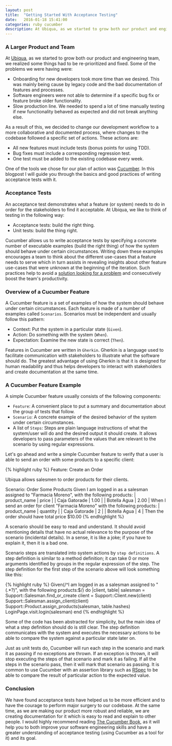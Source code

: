 ```yaml
---
layout: post
title:  "Getting Started With Acceptance Testing"
date:   2016-01-18 15:41:00
categories: ruby cucumber
description: At Ubiqua, as we started to grow both our product and engineering team, we realized some things had to be re-prioritized and fixed. Some of the problems we were having were...
---
```

### A Larger Product and Team
At [Ubiqua](http://www.ubiqua.me/), as we started to grow both our product and engineering team, we realized some things had to be re-prioritized and fixed. Some of the problems we were having were:

- Onboarding for new developers took more time than we desired. This was mainly being cause by legacy code and the bad documentation of features and processes.
- Software engineers were not able to determine if a specific bug fix or feature broke older functionality.
- Slow production line. We needed to spend a lot of time manually testing if new functionality behaved as expected and did not break anything else.

As a result of this, we decided to change our development workflow to a more collaborative and documented process, where changes to the codebase followed a specific set of actions. These actions are:

- All new features must include tests (bonus points for using TDD).
- Bug fixes must include a corresponding regression test.
- One test must be added to the existing codebase every week.

One of the tools we chose for our plan of action was [Cucumber](https://cucumber.io/). In this blogpost I will guide you through the basics and good practices of writing acceptance tests with it.

### Acceptance Tests
An acceptance test demonstrates what a feature (or system) needs to do in order for the stakeholders to find it acceptable. At Ubiqua, we like to think of testing in the following way:

- Acceptance tests: build the right thing.
- Unit tests: build the thing right.

Cucumber allows us to write acceptance tests by specifying a concrete number of executable examples (build the right thing) of how the system should behave under certain circumstances. Writing down these examples encourages a team to think about the different use-cases that a feature needs to serve which in turn assists in revealing insights about other feature use-cases that were unknown at the beginning of the iteration. Such practices help to avoid a [solution looking for a problem](http://xyproblem.info/) and consecutively boost the team's productivity.

### Overview of a Cucumber Feature
A Cucumber feature is a set of examples of how the system should behave under certain circumstances. Each feature is made of a number of examples called ``Scenarios``. Scenarios must be independent and usually follow this pattern:

- Context: Put the system in a particular state (``Given``).
- Action: Do something with the system (``When``).
- Expectation: Examine the new state is correct (``Then``).

Features in Cucumber are written in ``Gherkin``. Gherkin is a language used to facilitate communication with stakeholders to illustrate what the software should do. The greatest advantage of using Gherkin is that it is designed for human readability and thus helps developers to interact with stakeholders and create documentation at the same time.

### A Cucumber Feature Example

A simple Cucumber feature usually consists of the following components:

- ``Feature``: A convenient place to put a summary and documentation about the group of tests that follow.
- ``Scenario``: A concrete example of the desired behavior of the system under certain circumstances.
- A list of ``Steps``: Steps are plain language instructions of what the system/user will do and the desired output it should create. It allows developers to pass parameters of the values that are relevant to the scenario by using regular expressions.

Let's go ahead and write a simple Cucumber feature to verify that a user is able to send an order with some products to a specific client:

{% highlight ruby %}
Feature: Create an Order

  Ubiqua allows salesmen to order products for their clients.

  Scenario: Order Some Products
    Given I am logged in as a salesman assigned to "Farmacia Moreno", with the following products:
      | product_name  | price |
      | Caja Gatorade | 1.00  |
      | Botella Agua  | 2.00  |
    When I send an order for client "Farmacia Moreno" with the following products:
      | product_name  | quantity |
      | Caja Gatorade | 2        |
      | Botella Agua  | 4        |
    Then the order should have total price $10.00
{% endhighlight %}

A scenario should be easy to read and understand. It should avoid mentioning details that have no actual relevance to the purpose of the scenario (incidental details). In a sense, it is like a joke; if you have to explain it, then it is a bad one.

Scenario steps are translated into system actions by ``step definitions``. A step definition is similar to a method definition; it can take 0 or more arguments identified by groups in the regular expression of the step. The step definition for the first step of the scenario above will look something like this:

{% highlight ruby %}
Given(/^I am logged in as a salesman assigned to "(.*?)", with the following products:$/) do |client, table|
  salesman = Support::Salesman.find_or_create
  client = Support::Client.new(client)
  Support::Salesman.assign_client(client)
  Support::Product.assign_products(salesman, table.hashes)
  LoginPage.visit.login(salesman)
end
{% endhighlight %}

Some of the code has been abstracted for simplicity, but the main idea of what a step definition should do is still clear. The step definition communicates with the system and executes the necessary actions to be able to compare the system against a particular state later on.

Just as unit tests do, Cucumber will run each step in the scenario and mark it as passing if no exceptions are thrown. If an exception is thrown, it will stop executing the steps of that scenario and mark it as failing. If all the steps in the scenario pass, then it will mark that scenario as passing. It is common to use Cucumber with an assertion library such as [RSpec](http://rspec.info/) to be able to compare the result of particular action to the expected value.

### Conclusion
We have found acceptance tests have helped us to be more efficient and to have the courage to perform major surgery to our codebase. At the same time, as we are making our product more robust and reliable, we are creating documentation for it which is easy to read and explain to other people. I would highly recommend reading [The Cucumber Book](http://www.amazon.com/The-Cucumber-Book-Behaviour-Driven-Development/dp/1934356808), as it will help you to both improve your software engineering skills and have a greater understanding of acceptance testing (using Cucumber as a tool for it) and its goal.
